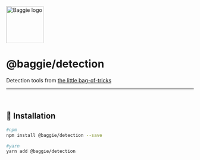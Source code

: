 <img alt="Baggie logo" src="https://github.com/larsmunkholm/baggie/raw/master/graphics/baggie.svg" height="100" />

<h1>@baggie/detection</h1>

Detection tools from [the little bag-of-tricks](https://github.com/larsmunkholm/baggie#readme)
<hr>
<br>

## 🚀 Installation
```bash
#npm
npm install @baggie/detection --save

#yarn
yarn add @baggie/detection
```
